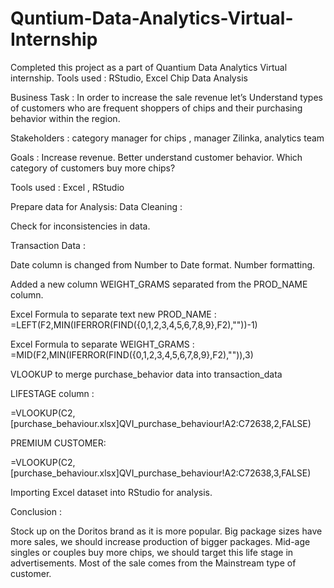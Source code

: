# Quntium-Data-Analytics-Virtual-Internship
Completed this project as a part of Quantium Data Analytics Virtual internship.
Tools used : RStudio, Excel
Chip Data Analysis

Business Task : In order to increase the sale revenue let’s Understand types of customers who are frequent shoppers of chips and their purchasing behavior within the region.

Stakeholders : category manager for chips , manager Zilinka, analytics team

Goals : 
Increase revenue.
Better understand customer behavior.
Which category of customers buy more chips?

Tools used : Excel , RStudio

Prepare data for Analysis:
Data Cleaning :

Check for inconsistencies in data. 

Transaction Data : 

Date column is changed from Number to Date format.
Number formatting.

Added a new column WEIGHT_GRAMS separated from the PROD_NAME column.

Excel Formula to separate text new PROD_NAME : 
	=LEFT(F2,MIN(IFERROR(FIND({0,1,2,3,4,5,6,7,8,9},F2),""))-1)
  
Excel Formula to separate WEIGHT_GRAMS : 
	=MID(F2,MIN(IFERROR(FIND({0,1,2,3,4,5,6,7,8,9},F2),"")),3)

VLOOKUP to merge purchase_behavior data into transaction_data

LIFESTAGE column : 

=VLOOKUP(C2,[purchase_behaviour.xlsx]QVI_purchase_behaviour!A2:C72638,2,FALSE)

PREMIUM CUSTOMER:

=VLOOKUP(C2,[purchase_behaviour.xlsx]QVI_purchase_behaviour!A2:C72638,3,FALSE)

Importing Excel dataset into RStudio for analysis.


Conclusion : 

Stock up on the Doritos brand as it is more popular.
Big package sizes have more sales, we should increase production of bigger packages.
Mid-age singles or couples buy more chips, we should target this life stage in advertisements.
Most of the sale comes from the Mainstream type of customer.

